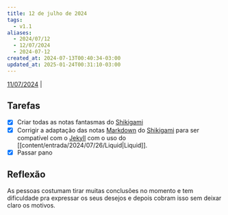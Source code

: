 ```yaml
---
title: 12 de julho de 2024
tags:
  - v1.1
aliases:
  - 2024/07/12
  - 12/07/2024
  - 2024-07-12
created_at: 2024-07-13T00:40:34-03:00
updated_at: 2025-01-24T00:31:10-03:00
---
```


[11/07/2024](2024-07-11-Sexto_post.md) | 

## Tarefas

- [X] Criar todas as notas fantasmas do [Shikigami](content/retorno/2024/07/26/Shikigami.md)
- [x] Corrigir a adaptação das notas [Markdown](content/atomos/2024/07/08/Markdown.md) do [Shikigami](content/retorno/2024/07/26/Shikigami.md) para ser compatível com o [Jekyll](content/entrada/2024/07/10/Jekyll.md) com o uso do [[content/entrada/2024/07/26/Liquid|Liquid]].
- [x] Passar pano

##  Reflexão

As pessoas costumam tirar muitas conclusões no momento e tem dificuldade pra expressar os seus desejos e depois cobram isso sem deixar claro os motivos.